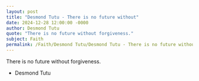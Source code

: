 ```yaml
---
layout: post
title: "Desmond Tutu - There is no future without"
date: 2024-12-28 12:00:00 -0000
author: Desmond Tutu
quote: "There is no future without forgiveness."
subject: Faith
permalink: /Faith/Desmond Tutu/Desmond Tutu - There is no future without
---
```


There is no future without forgiveness.

- Desmond Tutu
